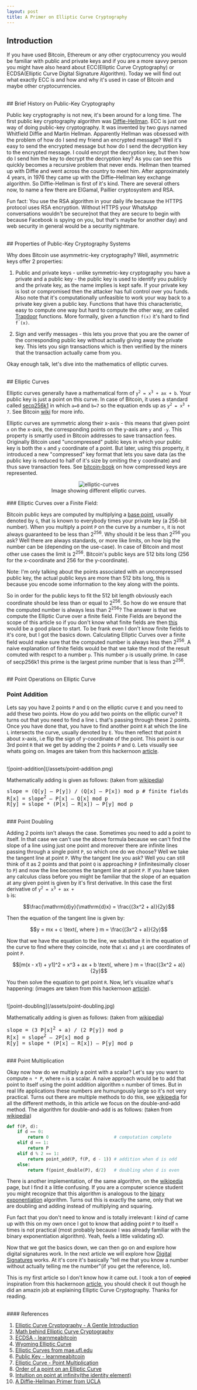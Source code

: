 ```yaml
---
layout: post
title: A Primer on Elliptic Curve Cryptography
---
```

<script type="text/javascript" async
  src="https://cdnjs.cloudflare.com/ajax/libs/mathjax/2.7.5/MathJax.js?config=TeX-MML-AM_CHTML">
</script>

## Introduction

If you have used Bitcoin, Ethereum or any other cryptocurrency you would be familiar with public and private keys and if you are a more savvy
person you might have also heard about ECC(Elliptic Curve Cryptography) or ECDSA(Elliptic Curve Digital Signature Algorithm). Today we will
find out what exactly ECC is and how and why it's used in case of Bitcoin and maybe other cryptocurrencies.

<br>
## Brief History on Public-Key Cryptography

Public key cryptography is not new, it's been around for a long time. The first public key cryptography algorithm was
[Diffie-Hellman](https://cryptography.fandom.com/wiki/Diffie%E2%80%93Hellman_key_exchange). ECC is just one way of doing public-key cryptography.
It was invented by two guys named Whitfield Diffie and Martin Hellman. Apparently Hellman was obsessed with the problem of how do I send my friend
an encrypted message? Well it's easy to send the encrypted message but how do I send the decryption key to the encrypted message. I could encrypt the
decryption key, but then how do I send him the key to decrypt the decryption key? As you can see this quickly becomes a recursive problem that never
ends. Hellman then teamed up with Diffie and went across the country to meet him. After approximately 4 years, in 1976 they came up with the Diffie–Hellman
key exchange algorithm. So Diffie-Hellman is first of it's kind. There are several others now, to name a few there are ElGamal, Paillier cryptosystem and
RSA.

Fun fact: You use the RSA algorithm in your daily life because the HTTPS protocol uses RSA encryption. Without HTTPS your WhatsApp conversations
wouldn't be secure(not that they are secure to begin with because Facebook is spying on you, but that's maybe for another day) and web security in general
would be a security nightmare.

<br>
## Properties of Public-Key Cryptography Systems

Why does Bitcoin use asymmetric-key cryptography? Well, asymmetric keys offer 2 properties:

1. Public and private keys - unlike symmetric-key cryptography you have a private and a public key - the public key is used to identify you publicly
and the private key, as the name implies is kept safe. If your private key is lost or compromised then the attacker has full control over you funds.
Also note that it's computationally unfeasible to work your way back to a private key given a public key. Functions that have this characteristic,
easy to compute one way but hard to compute the other way, are called [Trapdoor](https://cryptography.fandom.com/wiki/Trapdoor_function) functions.
More formally, given a function `f(x)` it's hard to find <code>f<sup>'</sup>(x)</code>.

2. Sign and verify messages - this lets you prove that you are the owner of the corresponding public key without actually giving away the private key.
This lets you sign transactions which is then verified by the miners that the transaction actually came from you.

Okay enough talk, let's dive into the mathematics of elliptic curves.

<br>
## Elliptic Curves

Elliptic curves generally have a mathematical form of <code>y<sup>2</sup> = x<sup>3</sup> + ax + b</code>. Your public key is just a point on this curve.
In case of Bitcoin, it uses a standard called [secp256k1](https://www.secg.org/sec2-v2.pdf) in which `a=0` and `b=7` so the equation ends up as
<code>y<sup>2</sup> = x<sup>3</sup> + 7</code>. See Bitcoin [wiki](https://en.bitcoin.it/wiki/Secp256k1) for more info.

Elliptic curves are symmetric along their x-axis - this means that given point `x` on the x-axis, the corresponding points on the y-axis are `y` and `-y`.
This property is smartly used in Bitcoin addresses to save transaction fees. Originally Bitcoin used "uncompressed" public keys in which your public key
is both the `x` and `y` coordinate of a point. But later, using this property, it introduced a new "compressed" key format that lets you save data (as
the public key is reduced to half of it's size by omiting the y coordinate) and thus save transaction fees. See
[bitcoin-book](https://github.com/bitcoinbook/bitcoinbook/blob/develop/ch04.asciidoc#compressed-public-keys) on how compressed keys are represented.

<center>
    <img src="/assets/elliptic-curves.jpg" alt="elliptic-curves" />
    <figcaption>Image showing different elliptic curves.</figcaption>
</center>

<br>
### Elliptic Curves over a Finite Field:

Bitcoin public keys are computed by multiplying a [base point](https://en.bitcoin.it/wiki/Secp256k1#Technical_details), usually denoted by `G`, that is known
to everybody times your private key (a 256-bit number). When you multiply a point `P` on the curve by a number `n`, it is not always guaranteed to be less
than 2<sup>256</sup>. Why should it be less than 2<sup>256 </sup> you ask? Well there are always standards, or more like limits, on how big the number can be
(depending on the use-case). In case of Bitcoin and most other use cases the limit is 2<sup>256</sup>. Bitcoin's public keys are 512 bits long (256 for the
x-coordinate and 256 for the y-coordinate).

Note: I'm only talking about the points associated with an uncompressed public key, the actual public keys are more than 512 bits long, this is because you
encode some information to the key along with the points.

So in order for the public keys to fit the 512 bit length obviously each coordinate should be less than or equal to 2<sup>256</sup>. So how do we ensure
that the computed number is always less than 2<sup>256</sup>? The answer is that we compute the Elliptic Curve over a finite field. Finite Fields are beyond
the scope of this article so if you don't know what finite fields are then [this](https://www.youtube.com/watch?v=ColSUxhpn6A) would be a good place to start.
To be frank even I don't know finite fields to it's core, but I got the basics down. Calculating Elliptic Curves over a finite field would make sure that the
computed number is always less then 2<sup>256</sup>. A naive explanation of finite fields would be that we take the mod of the result comuted with respct to
a number `p`. This number `p` is usually prime. In case of secp256k1 this prime is the largest prime number that is less than 2<sup>256</sup>.


<br>
## Point Operations on Elliptic Curve

### Point Addition

Lets say you have 2 points `P` and `Q` on the elliptic curve `E` and you need to add these two points. How do you add two points on the elliptic curve? It
turns out that you need to find a line `L` that's passing through these 2 points. Once you have done that, you have to find another point `R` at which the
line `L` intersects the curve, usually denoted by `E`. You then reflect that point `R` about x-axis, i.e flip the sign of y-coordinate of the point. This
point is our 3rd point `R` that we get by adding the 2 points `P` and `Q`. Lets visually see whats going on. Images are taken from this hackernoon
[article](https://hackernoon.com/what-is-the-math-behind-elliptic-curve-cryptography-f61b25253da3).

<br>
![point-addition](/assets/point-addition.png)

Mathematically adding is given as follows: (taken from [wikipedia](https://en.wikipedia.org/wiki/Elliptic_curve_point_multiplication#Point_addition))
<pre>
slope = (Q[y] – P[y]) / (Q[x] – P[x]) mod p # finite fields
R[x] = slope<sup>2</sup> – P[x] – Q[x] mod p
R[y] = slope * (P[x] – R[x]) – P[y] mod p
</pre>

<br>
### Point Doubling

Adding 2 points isn't always the case. Sometimes you need to add a point to itself. In that case we can't use the above formula because we can't find the slope
of a line using just one point and moreover there are infinite lines passing through a single point `P`, so which one do we choose? Well we take the tangent line at
point `P`. Why the tangent line you ask? Well you can still think of it as 2 points and that point `Q` is approaching `P` (infinitesimally closer to `P`) and now the
line becomes the tangent line at point `P`. If you have taken any calculus class before you might be familiar that the slope of an equation at any given point
is given by it's first derivative. In this case the first derivative of <code>y<sup>2</sup> = x<sup>3</sup> + ax + b</code> is:

$$\frac{\mathrm{d}y}{\mathrm{d}x} = \frac{(3x^2 + a)}{2y}$$

Then the equation of the tangent line is given by:

$$y = mx + c \text{, where } m = \frac{(3x^2 + a)}{2y}$$

Now that we have the equation to the line, we substitue it in the equation of the curve to find where they coincide, note that `x1` and `y1` are coordinates of point `P`.

$$[m(x - x1) + y1]^2 = x^3 + ax + b \text{, where } m = \frac{(3x^2 + a)}{2y}$$

You then solve the equation to get point `R`. Now, let's visualize what's happening: (images are taken from this hackernoon
[article](https://hackernoon.com/what-is-the-math-behind-elliptic-curve-cryptography-f61b25253da3)).

<br>
![point-doubling](/assets/point-doubling.jpg)

Mathematically adding is given as follows: (taken from [wikipedia](https://en.wikipedia.org/wiki/Elliptic_curve_point_multiplication#Point_addition))
<pre>
slope = (3 P[x]<sup>2</sup> + a) / (2 P[y]) mod p
R[x] = slope<sup>2</sup> – 2P[x] mod p
R[y] = slope * (P[x] – R[x]) – P[y] mod p
</pre>

<br>
### Point Multiplication

Okay now how do we multiply a point with a scalar? Let's say you want to compute `n * P`, where `n` is a scalar. A naive approach would be to add that point to
itself using the point addition algorithm `n` number of times. But in real life applications these numbers are humungously large so it's not very practical.
Turns out there are multiple methods to do this, see [wikipedia](https://en.wikipedia.org/wiki/Elliptic_curve_point_multiplication#Point_multiplication) for all
the different methods, in this article we focus on the double-and-add method. The algorithm for double-and-add is as follows:
(taken from [wikipedia](https://en.wikipedia.org/wiki/Elliptic_curve_point_multiplication#Point_multiplication))

```python
def f(P, d):
    if d == 0:
        return 0                         # computation complete
    elif d == 1:
        return P
    elif d % 2 == 1:
        return point_add(P, f(P, d - 1)) # addition when d is odd
    else:
        return f(point_double(P), d/2)   # doubling when d is even
```
There is another implementation, of the same algorithm, on the [wikipedia](https://en.wikipedia.org/wiki/Elliptic_curve_point_multiplication#Point_multiplication) page,
but I find it a little confusing.  If you are a computer science student you might recognize that this algorithm is analogous to the
[binary exponentiation](https://cp-algorithms.com/algebra/binary-exp.html) algorithm. Turns out this is exactly the same, only that we are doubling and adding instead
of multiplying and squaring.

Fun fact that you don't need to know and is totally irrelevant: I _kind of_ came up with this on my own once I got to know that adding point `P` to itself `n` times
is not practical (most probably because I was already familiar with the binary exponentiation algorithm). Yeah, feels a little validating xD.

Now that we got the basics down, we can then go on and explore how digital signatures work. In the next article we will explore how
[Digital Signatures](https://en.wikipedia.org/wiki/Digital_signature) works. At it's core it's basically "tell me that you know a number without actually telling me
the number"(if you get the reference, lol).

This is my first article so I don't know how it came out. I took a ton of ~~copied~~ inspiration from this hackernoon
[article](https://hackernoon.com/what-is-the-math-behind-elliptic-curve-cryptography-f61b25253da3), you should check it out though he did an amazin job at explaining
Elliptic Curve Cryptography. Thanks for reading.

<br>
#### References

1. [Elliptic Curve Cryptography - A Gentle Introduction](https://andrea.corbellini.name/2015/05/17/elliptic-curve-cryptography-a-gentle-introduction)
2. [Math behind Elliptic Curve Cryptography](https://hackernoon.com/what-is-the-math-behind-elliptic-curve-cryptography-f61b25253da3)
3. [ECDSA - learnmeabitcoin](https://learnmeabitcoin.com/technical/ecdsa#creating-a-public-key)
4. [Wyoming Elliptic Curve](https://www.math.brown.edu/johsilve/Presentations/WyomingEllipticCurve.pdf)
5. [Elliptic Curves from mae.ufl.edu](https://mae.ufl.edu/~uhk/elliptic-curves.pdf)
6. [Public Key - learnmeabitcoin](https://learnmeabitcoin.com/technical/public-key)
7. [Elliptic Curve - Point Multiplication](https://en.wikipedia.org/wiki/Elliptic_curve_point_multiplication)
8. [Order of a point on an Elliptic Curve](https://math.stackexchange.com/questions/704202/order-of-a-point-on-an-elliptic-curve)
9. [Intuition on point at infinity(the identity element)](https://math.stackexchange.com/questions/13763/elliptic-curves-and-points-at-infinity)
10. [A Diffie-Hellman Primer from UCLA](https://www.math.ucla.edu/~baker/40/handouts/rev_DH/node1.html)
